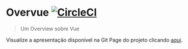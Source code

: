 # Overvue [![CircleCI](https://circleci.com/gh/hbobenicio/overvue/tree/master.svg?style=svg)](https://circleci.com/gh/hbobenicio/overvue/tree/master)

> Um Overview sobre Vue

Visualize a apresentação disponível na Git Page do projeto clicando [aqui](https://hbobenicio.github.io/overvue/).
